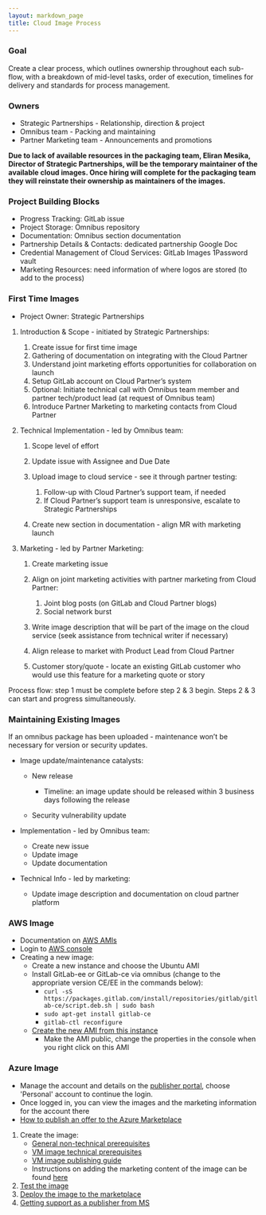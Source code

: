 ```yaml
---
layout: markdown_page
title: Cloud Image Process
---
```


### Goal

Create a clear process, which outlines ownership throughout each sub-flow, with a breakdown of mid-level tasks, order of execution, timelines for delivery and standards for process management.



### Owners

- Strategic Partnerships - Relationship, direction & project
- Omnibus team - Packing and maintaining
- Partner Marketing team - Announcements and promotions

**Due to lack of available resources in the packaging team, Eliran Mesika, Director 
of Strategic Partnerships, will be the temporary maintainer of the available cloud images. Once hiring 
will complete for the packaging team they will reinstate their ownership as maintainers of the images.**

### Project Building Blocks

- Progress Tracking: GitLab issue
- Project Storage: Omnibus repository
- Documentation: Omnibus section documentation
- Partnership Details & Contacts: dedicated partnership Google Doc
- Credential Management of Cloud Services: GitLab Images 1Password vault
- Marketing Resources: need information of where logos are stored (to add to the process)

### First Time Images

- Project Owner: Strategic Partnerships

1. Introduction & Scope - initiated by Strategic Partnerships:
    1. Create issue for first time image
    2. Gathering of documentation on integrating with the Cloud Partner
    3. Understand joint marketing efforts opportunities for collaboration on launch
    4. Setup GitLab account on Cloud Partner’s system
    5. Optional: Initiate technical call with Omnibus team member and partner tech/product lead (at request of Omnibus team)
    6. Introduce Partner Marketing to marketing contacts from Cloud Partner

2. Technical Implementation - led by Omnibus team:
    1. Scope level of effort
    2. Update issue with Assignee and Due Date
    3. Upload image to cloud service - see it through partner testing:
        1. Follow-up with Cloud Partner’s support team, if needed
        2. If Cloud Partner’s support team is unresponsive, escalate to Strategic Partnerships

    4. Create new section in documentation - align MR with marketing launch

3. Marketing - led by Partner Marketing:
    1. Create marketing issue
    2. Align on joint marketing activities with partner marketing from Cloud Partner:
        1. Joint blog posts (on GitLab and Cloud Partner blogs)
        2. Social network burst

    3. Write image description that will be part of the image on the cloud service (seek assistance from technical writer if necessary)
    4. Align release to market with Product Lead from Cloud Partner
    5. Customer story/quote - locate an existing GitLab customer who would use this feature for a marketing quote or story

Process flow: step 1 must be complete before step 2 & 3 begin. Steps 2 & 3 can start and progress simultaneously.

### Maintaining Existing Images

If an omnibus package has been uploaded - maintenance won’t be necessary for version or security updates.

- Image update/maintenance catalysts:
    - New release
        - Timeline: an image update should be released within 3 business days following the release

    - Security vulnerability update

- Implementation - led by Omnibus team:
    - Create new issue
    - Update image
    - Update documentation

- Technical Info - led by marketing:
    - Update image description and documentation on cloud partner platform

### AWS Image
- Documentation on [AWS AMIs](http://docs.aws.amazon.com/AWSEC2/latest/UserGuide/AMIs.html)
- Login to [AWS console](https://console.aws.amazon.com/ec2/v2/home?region=us-east-1#Instances:sort=publicIp)
- Creating a new image:
  - Create a new instance and choose the Ubuntu AMI
  - Install GitLab-ee or GitLab-ce via omnibus (change to the appropriate version CE/EE in the commands below):
    - `curl -sS https://packages.gitlab.com/install/repositories/gitlab/gitlab-ce/script.deb.sh | sudo bash`
    - `sudo apt-get install gitlab-ce`
    - `gitlab-ctl reconfigure`
  - [Create the new AMI from this instance](http://docs.aws.amazon.com/AWSToolkitVS/latest/UserGuide/tkv-create-ami-from-instance.html)
    - Make the AMI public, change the properties in the console when you right click on this AMI

### Azure Image
- Manage the account and details on the [publisher portal](https://publish.windowsazure.com/), choose 'Personal' account
to continue the login.
- Once logged in, you can view the images and the marketing information for the account there
- [How to publish an offer to the Azure Marketplace](https://azure.microsoft.com/en-us/documentation/articles/marketplace-publishing-getting-started/)
1. Create the image:
    - [General non-technical prerequisites](https://azure.microsoft.com/en-us/documentation/articles/marketplace-publishing-pre-requisites/)
    - [VM image technical prerequisites](https://azure.microsoft.com/en-us/documentation/articles/marketplace-publishing-vm-image-creation-prerequisites/)
    - [VM image publishing guide](https://azure.microsoft.com/en-us/documentation/articles/marketplace-publishing-vm-image-creation/)
    - Instructions on adding the marketing content of the image can be found [here](https://azure.microsoft.com/en-us/documentation/articles/marketplace-publishing-push-to-staging/)
2. [Test the image](https://azure.microsoft.com/en-us/documentation/articles/marketplace-publishing-vm-image-test-in-staging/)
3. [Deploy the image to the marketplace](https://azure.microsoft.com/en-us/documentation/articles/marketplace-publishing-push-to-production/)
4. [Getting support as a publisher from MS](https://azure.microsoft.com/en-us/documentation/articles/marketplace-publishing-get-publisher-support/)
